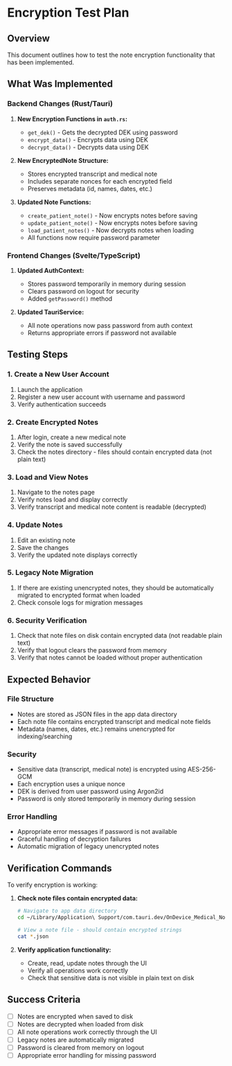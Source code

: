 # Encryption Test Plan

## Overview
This document outlines how to test the note encryption functionality that has been implemented.

## What Was Implemented

### Backend Changes (Rust/Tauri)
1. **New Encryption Functions in `auth.rs`:**
   - `get_dek()` - Gets the decrypted DEK using password
   - `encrypt_data()` - Encrypts data using DEK
   - `decrypt_data()` - Decrypts data using DEK

2. **New EncryptedNote Structure:**
   - Stores encrypted transcript and medical note
   - Includes separate nonces for each encrypted field
   - Preserves metadata (id, names, dates, etc.)

3. **Updated Note Functions:**
   - `create_patient_note()` - Now encrypts notes before saving
   - `update_patient_note()` - Now encrypts notes before saving
   - `load_patient_notes()` - Now decrypts notes when loading
   - All functions now require password parameter

### Frontend Changes (Svelte/TypeScript)
1. **Updated AuthContext:**
   - Stores password temporarily in memory during session
   - Clears password on logout for security
   - Added `getPassword()` method

2. **Updated TauriService:**
   - All note operations now pass password from auth context
   - Returns appropriate errors if password not available

## Testing Steps

### 1. Create a New User Account
1. Launch the application
2. Register a new user account with username and password
3. Verify authentication succeeds

### 2. Create Encrypted Notes
1. After login, create a new medical note
2. Verify the note is saved successfully
3. Check the notes directory - files should contain encrypted data (not plain text)

### 3. Load and View Notes
1. Navigate to the notes page
2. Verify notes load and display correctly
3. Verify transcript and medical note content is readable (decrypted)

### 4. Update Notes
1. Edit an existing note
2. Save the changes
3. Verify the updated note displays correctly

### 5. Legacy Note Migration
1. If there are existing unencrypted notes, they should be automatically migrated to encrypted format when loaded
2. Check console logs for migration messages

### 6. Security Verification
1. Check that note files on disk contain encrypted data (not readable plain text)
2. Verify that logout clears the password from memory
3. Verify that notes cannot be loaded without proper authentication

## Expected Behavior

### File Structure
- Notes are stored as JSON files in the app data directory
- Each note file contains encrypted transcript and medical note fields
- Metadata (names, dates, etc.) remains unencrypted for indexing/searching

### Security
- Sensitive data (transcript, medical note) is encrypted using AES-256-GCM
- Each encryption uses a unique nonce
- DEK is derived from user password using Argon2id
- Password is only stored temporarily in memory during session

### Error Handling
- Appropriate error messages if password is not available
- Graceful handling of decryption failures
- Automatic migration of legacy unencrypted notes

## Verification Commands

To verify encryption is working:

1. **Check note files contain encrypted data:**
   ```bash
   # Navigate to app data directory
   cd ~/Library/Application\ Support/com.tauri.dev/OnDevice_Medical_Note/notes/
   
   # View a note file - should contain encrypted strings
   cat *.json
   ```

2. **Verify application functionality:**
   - Create, read, update notes through the UI
   - Verify all operations work correctly
   - Check that sensitive data is not visible in plain text on disk

## Success Criteria
- [ ] Notes are encrypted when saved to disk
- [ ] Notes are decrypted when loaded from disk
- [ ] All note operations work correctly through the UI
- [ ] Legacy notes are automatically migrated
- [ ] Password is cleared from memory on logout
- [ ] Appropriate error handling for missing password
